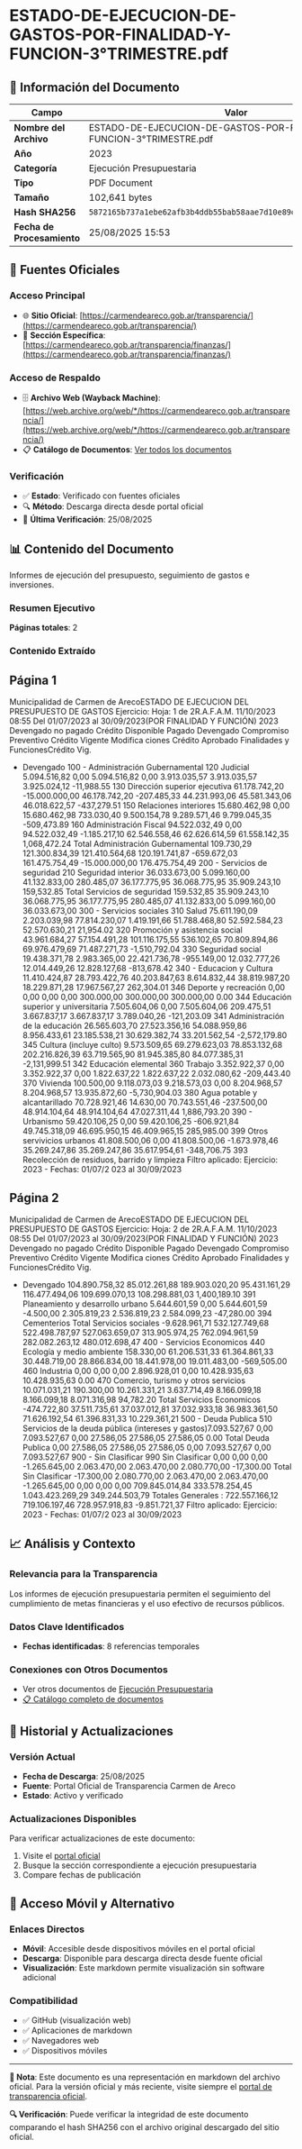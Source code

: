 # ESTADO-DE-EJECUCION-DE-GASTOS-POR-FINALIDAD-Y-FUNCION-3°TRIMESTRE.pdf

## 📄 Información del Documento

| Campo | Valor |
|-------|--------|
| **Nombre del Archivo** | ESTADO-DE-EJECUCION-DE-GASTOS-POR-FINALIDAD-Y-FUNCION-3°TRIMESTRE.pdf |
| **Año** | 2023 |
| **Categoría** | Ejecución Presupuestaria |
| **Tipo** | PDF Document |
| **Tamaño** | 102,641 bytes |
| **Hash SHA256** | `5872165b737a1ebe62afb3b4ddb55bab58aae7d10e89d9c2c05cbecbe270c1dd` |
| **Fecha de Procesamiento** | 25/08/2025 15:53 |

## 🔗 Fuentes Oficiales

### Acceso Principal
- 🌐 **Sitio Oficial**: [https://carmendeareco.gob.ar/transparencia/](https://carmendeareco.gob.ar/transparencia/)
- 📁 **Sección Específica**: [https://carmendeareco.gob.ar/transparencia/finanzas/](https://carmendeareco.gob.ar/transparencia/finanzas/)

### Acceso de Respaldo
- 🗄️ **Archivo Web (Wayback Machine)**: [https://web.archive.org/web/*/https://carmendeareco.gob.ar/transparencia/](https://web.archive.org/web/*/https://carmendeareco.gob.ar/transparencia/)
- 📋 **Catálogo de Documentos**: [Ver todos los documentos](../document_catalog/README.md)

### Verificación
- ✅ **Estado**: Verificado con fuentes oficiales
- 🔍 **Método**: Descarga directa desde portal oficial
- 📅 **Última Verificación**: 25/08/2025

## 📊 Contenido del Documento

Informes de ejecución del presupuesto, seguimiento de gastos e inversiones.

### Resumen Ejecutivo

**Páginas totales**: 2

### Contenido Extraído

## Página 1

Municipalidad de
Carmen de ArecoESTADO DE EJECUCION DEL PRESUPUESTO DE GASTOS
Ejercicio: Hoja: 1 de 2R.A.F.A.M.
11/10/2023 08:55
Del 01/07/2023 al 30/09/2023(POR FINALIDAD Y FUNCIÓN)
 2023
Devengado 
no pagado Crédito 
Disponible Pagado Devengado Compromiso Preventivo Crédito 
Vigente Modifica 
ciones Crédito 
Aprobado Finalidades y FuncionesCrédito Vig. 
- Devengado 
100 - Administración Gubernamental
120 Judicial 5.094.516,82 0,00 5.094.516,82 0,00 3.913.035,57 3.913.035,57 3.925.024,12 -11,988.55
130 Dirección superior ejecutiva 61.178.742,20 -15.000.000,00 46.178.742,20 -207.485,33 44.231.993,06 45.581.343,06 46.018.622,57 -437,279.51
150 Relaciones interiores 15.680.462,98 0,00 15.680.462,98 733.030,40 9.500.154,78 9.289.571,46 9.799.045,35 -509,473.89
160 Administración Fiscal 94.522.032,49 0,00 94.522.032,49 -1.185.217,10 62.546.558,46 62.626.614,59 61.558.142,35 1,068,472.24
   Total  Administración Gubernamental 109.730,29 121.300.834,39 121.410.564,68 120.191.741,87 -659.672,03 161.475.754,49 -15.000.000,00 176.475.754,49
200 - Servicios de seguridad
210 Seguridad interior 36.033.673,00 5.099.160,00 41.132.833,00 280.485,07 36.177.775,95 36.068.775,95 35.909.243,10 159,532.85
   Total  Servicios de seguridad 159.532,85 35.909.243,10 36.068.775,95 36.177.775,95 280.485,07 41.132.833,00 5.099.160,00 36.033.673,00
300 - Servicios sociales
310 Salud 75.611.190,09 2.203.039,98 77.814.230,07 1.419.191,66 51.788.468,80 52.592.584,23 52.570.630,21 21,954.02
320 Promoción y asistencia social 43.961.684,27 57.154.491,28 101.116.175,55 536.102,65 70.809.894,86 69.976.479,69 71.487.271,73 -1,510,792.04
330 Seguridad social 19.438.371,78 2.983.365,00 22.421.736,78 -955.149,00 12.032.777,26 12.014.449,26 12.828.127,68 -813,678.42
340 - Educacion y Cultura
11.410.424,87 28.793.422,76 40.203.847,63 8.614.832,44 38.819.987,20 18.229.871,28 17.967.567,27 262,304.01 346 Deporte y recreación
0,00 0,00 0,00 0,00 300.000,00 300.000,00 300.000,00 0.00 344 Educación superior y universitaria
7.505.604,06 0,00 7.505.604,06 209.475,51 3.667.837,17 3.667.837,17 3.789.040,26 -121,203.09 341 Administración de la educación
26.565.603,70 27.523.356,16 54.088.959,86 8.956.433,61 23.185.538,21 30.629.382,74 33.201.562,54 -2,572,179.80 345 Cultura (incluye culto)
9.573.509,65 69.279.623,03 78.853.132,68 202.216.826,39 63.719.565,90 81.945.385,80 84.077.385,31 -2,131,999.51 342 Educación elemental
360 Trabajo 3.352.922,37 0,00 3.352.922,37 0,00 1.822.637,22 1.822.637,22 2.032.080,62 -209,443.40
370 Vivienda 100.500,00 9.118.073,03 9.218.573,03 0,00 8.204.968,57 8.204.968,57 13.935.872,60 -5,730,904.03
380 Agua potable y alcantarillado 70.728.921,46 14.630,00 70.743.551,46 -237.500,00 48.914.104,64 48.914.104,64 47.027.311,44 1,886,793.20
390 - Urbanismo
59.420.106,25 0,00 59.420.106,25 -606.921,84 49.745.318,09 46.695.950,15 46.409.965,15 285,985.00 399 Otros servivicios urbanos
41.808.500,06 0,00 41.808.500,06 -1.673.978,46 35.269.247,86 35.269.247,86 35.617.954,61 -348,706.75 393 Recolección de residuos, barrido y
limpieza
Filtro aplicado: Ejercicio: 2023 -  Fechas: 01/07/2 023 al 30/09/2023 

## Página 2

Municipalidad de
Carmen de ArecoESTADO DE EJECUCION DEL PRESUPUESTO DE GASTOS
Ejercicio: Hoja: 2 de 2R.A.F.A.M.
11/10/2023 08:55
Del 01/07/2023 al 30/09/2023(POR FINALIDAD Y FUNCIÓN)
 2023
Devengado 
no pagado Crédito 
Disponible Pagado Devengado Compromiso Preventivo Crédito 
Vigente Modifica 
ciones Crédito 
Aprobado Finalidades y FuncionesCrédito Vig. 
- Devengado 
104.890.758,32 85.012.261,88 189.903.020,20 95.431.161,29 116.477.494,06 109.699.070,13 108.298.881,03 1,400,189.10 391 Planeamiento y desarrollo urbano
5.644.601,59 0,00 5.644.601,59 -4.500,00 2.305.819,23 2.536.819,23 2.584.099,23 -47,280.00 394 Cementerios
   Total  Servicios sociales -9.628.961,71 532.127.749,68 522.498.787,97 527.063.659,07 313.905.974,25 762.094.961,59 282.082.263,12 480.012.698,47
400 - Servicios Economicos
440 Ecología y medio ambiente 158.330,00 61.206.531,33 61.364.861,33 30.448.719,00 28.866.834,00 18.441.978,00 19.011.483,00 -569,505.00
460 Industria 0,00 0,00 0,00 2.896.928,01 0,00 10.428.935,63 10.428.935,63 0.00
470 Comercio, turismo y otros servicios 10.071.031,21 190.300,00 10.261.331,21 3.637.714,49 8.166.099,18 8.166.099,18 8.071.316,98 94,782.20
   Total  Servicios Economicos -474.722,80 37.511.735,61 37.037.012,81 37.032.933,18 36.983.361,50 71.626.192,54 61.396.831,33 10.229.361,21
500 - Deuda Publica 
510 Servicios de la deuda pública (intereses y
gastos)7.093.527,67 0,00 7.093.527,67 0,00 27.586,05 27.586,05 27.586,05 0.00
   Total  Deuda Publica 0,00 27.586,05 27.586,05 27.586,05 0,00 7.093.527,67 0,00 7.093.527,67
900 - Sin Clasificar
990 Sin Clasificar 0,00 0,00 0,00 -1.265.645,00 2.063.470,00 2.063.470,00 2.080.770,00 -17,300.00
   Total  Sin Clasificar -17.300,00 2.080.770,00 2.063.470,00 2.063.470,00 -1.265.645,00 0,00 0,00 0,00
709.845.014,84 333.578.254,45 1.043.423.269,29 349.244.503,79 Totales Generales : 722.557.166,12 719.106.197,46 728.957.918,83 -9.851.721,37
Filtro aplicado: Ejercicio: 2023 -  Fechas: 01/07/2 023 al 30/09/2023 



## 📈 Análisis y Contexto

### Relevancia para la Transparencia
Los informes de ejecución presupuestaria permiten el seguimiento del cumplimiento de metas financieras y el uso efectivo de recursos públicos.

### Datos Clave Identificados
- **Fechas identificadas**: 8 referencias temporales

### Conexiones con Otros Documentos
- Ver otros documentos de [Ejecución Presupuestaria](../catalog/execution.md)
- [📋 Catálogo completo de documentos](../document_catalog/README.md)

## 🔄 Historial y Actualizaciones

### Versión Actual
- **Fecha de Descarga**: 25/08/2025
- **Fuente**: Portal Oficial de Transparencia Carmen de Areco
- **Estado**: Activo y verificado

### Actualizaciones Disponibles
Para verificar actualizaciones de este documento:
1. Visite el [portal oficial](https://carmendeareco.gob.ar/transparencia/)
2. Busque la sección correspondiente a ejecución presupuestaria
3. Compare fechas de publicación

## 📱 Acceso Móvil y Alternativo

### Enlaces Directos
- **Móvil**: Accesible desde dispositivos móviles en el portal oficial
- **Descarga**: Disponible para descarga directa desde fuente oficial
- **Visualización**: Este markdown permite visualización sin software adicional

### Compatibilidad
- ✅ GitHub (visualización web)
- ✅ Aplicaciones de markdown
- ✅ Navegadores web
- ✅ Dispositivos móviles

---

**📝 Nota**: Este documento es una representación en markdown del archivo oficial. 
Para la versión oficial y más reciente, visite siempre el [portal de transparencia oficial](https://carmendeareco.gob.ar/transparencia/).

**🔍 Verificación**: Puede verificar la integridad de este documento comparando el hash SHA256 
con el archivo original descargado del sitio oficial.
